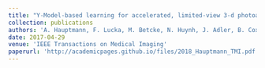 ```yaml
---
title: "Y-Model-based learning for accelerated, limited-view 3-d photoacoustic tomography"
collection: publications
authors: 'A. Hauptmann, F. Lucka, M. Betcke, N. Huynh, J. Adler, B. Cox, P. Beard, S. Ourselin, S. Arridge'
date: 2017-04-29
venue: 'IEEE Transactions on Medical Imaging'
paperurl: 'http://academicpages.github.io/files/2018_Hauptmann_TMI.pdf'
--- 
```


